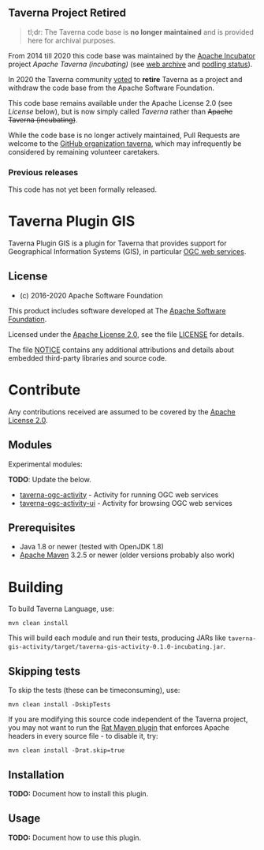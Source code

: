 <!--
   Licensed to the Apache Software Foundation (ASF) under one or more
   contributor license agreements.  See the NOTICE file distributed with
   this work for additional information regarding copyright ownership.
   The ASF licenses this file to You under the Apache License, Version 2.0
   (the "License"); you may not use this file except in compliance with
   the License.  You may obtain a copy of the License at

       http://www.apache.org/licenses/LICENSE-2.0

   Unless required by applicable law or agreed to in writing, software
   distributed under the License is distributed on an "AS IS" BASIS,
   WITHOUT WARRANTIES OR CONDITIONS OF ANY KIND, either express or implied.
   See the License for the specific language governing permissions and
   limitations under the License.
-->



## Taverna Project Retired

> tl;dr: The Taverna code base is **no longer maintained** 
> and is provided here for archival purposes.

From 2014 till 2020 this code base was maintained by the 
[Apache Incubator](https://incubator.apache.org/) project _Apache Taverna (incubating)_
(see [web archive](https://web.archive.org/web/20200312133332/https://taverna.incubator.apache.org/)
and [podling status](https://incubator.apache.org/projects/taverna.html)).

In 2020 the Taverna community 
[voted](https://lists.apache.org/thread.html/r559e0dd047103414fbf48a6ce1bac2e17e67504c546300f2751c067c%40%3Cdev.taverna.apache.org%3E)
to **retire** Taverna as a project and withdraw the code base from the Apache Software Foundation. 

This code base remains available under the Apache License 2.0 
(see _License_ below), but is now simply called 
_Taverna_ rather than ~~Apache Taverna (incubating)~~.

While the code base is no longer actively maintained, 
Pull Requests are welcome to the 
[GitHub organization taverna](http://github.com/taverna/), 
which may infrequently be considered by remaining 
volunteer caretakers.


### Previous releases

This code has not yet been formally released.


# Taverna Plugin GIS

Taverna Plugin GIS is a plugin for Taverna that provides
support for Geographical Information Systems (GIS), in particular 
[OGC web services](http://www.opengeospatial.org/standards/common).


## License

* (c) 2016-2020 Apache Software Foundation

This product includes software developed at The [Apache Software
Foundation](http://www.apache.org/).

Licensed under the
[Apache License 2.0](https://www.apache.org/licenses/LICENSE-2.0), see the file
[LICENSE](LICENSE) for details.

The file [NOTICE](NOTICE) contains any additional attributions and
details about embedded third-party libraries and source code.


# Contribute

Any contributions received are assumed to be covered by the [Apache License
2.0](https://www.apache.org/licenses/LICENSE-2.0). 


## Modules

Experimental modules:

**TODO**: Update the below.

* [taverna-ogc-activity](taverna-ogc-activity/) - Activity for running OGC web services
* [taverna-ogc-activity-ui](taverna-ogc-activity-ui/) - Activity for browsing OGC web services


## Prerequisites

* Java 1.8 or newer (tested with OpenJDK 1.8)
* [Apache Maven](https://maven.apache.org/download.html) 3.2.5 or newer (older
  versions probably also work)


# Building

To build Taverna Language, use:

    mvn clean install

This will build each module and run their tests, producing JARs like
`taverna-gis-activity/target/taverna-gis-activity-0.1.0-incubating.jar`.

## Skipping tests

To skip the tests (these can be timeconsuming), use:

    mvn clean install -DskipTests


If you are modifying this source code independent of the
Taverna project, you may not want to run the
[Rat Maven plugin](https://creadur.apache.org/rat/apache-rat-plugin/)
that enforces Apache headers in every source file - to disable it, try:

    mvn clean install -Drat.skip=true



Installation
-----

**TODO:** Document how to install this plugin.
	
	
Usage
-----

**TODO:** Document how to use this plugin.



